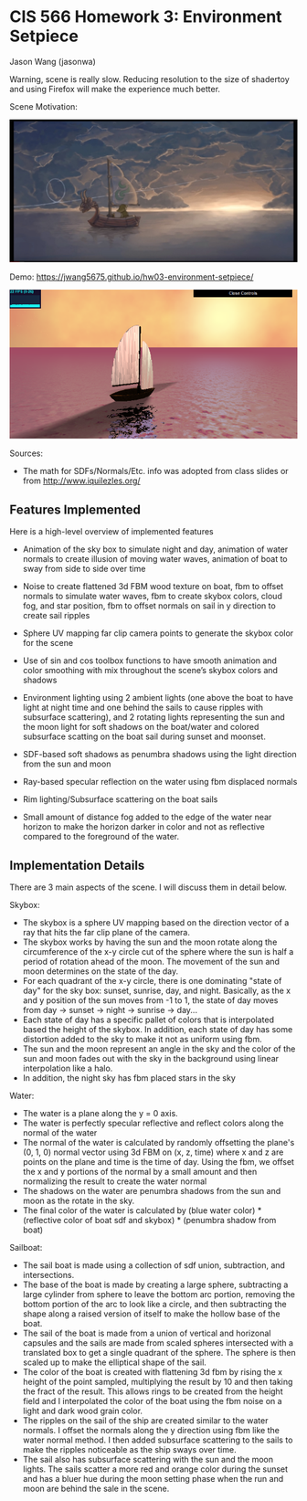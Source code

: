 # CIS 566 Homework 3: Environment Setpiece
Jason Wang (jasonwa)

Warning, scene is really slow. Reducing resolution to the size of shadertoy and using Firefox will make the experience much better.

Scene Motivation:

![](images/motivation.jpg)

Demo: https://jwang5675.github.io/hw03-environment-setpiece/

![](images/main.png)

Sources:
  - The math for SDFs/Normals/Etc. info was adopted from class slides or from http://www.iquilezles.org/

## Features Implemented
Here is a high-level overview of implemented features

- Animation of the sky box to simulate night and day, animation of water normals to create illusion of moving water waves, animation of boat to sway from side to side over time
- Noise to create flattened 3d FBM wood texture on boat, fbm to offset normals to simulate water waves, fbm to create skybox colors, cloud fog, and star position, fbm to offset normals on sail in y direction to create sail ripples
- Sphere UV mapping far clip camera points to generate the skybox color for the scene
- Use of sin and cos toolbox functions to have smooth animation and color smoothing with mix throughout the scene’s skybox colors and shadows
- Environment lighting using 2 ambient lights (one above the boat to have light at night time and one behind the sails to cause ripples with subsurface scattering), and 2 rotating lights representing the sun and the moon light for soft shadows on the boat/water and colored subsurface scatting on the boat sail during sunset and moonset.
- SDF-based soft shadows as penumbra shadows using the light direction from the sun and moon

- Ray-based specular reflection on the water using fbm displaced normals
- Rim lighting/Subsurface scattering on the boat sails
- Small amount of distance fog added to the edge of the water near horizon to make the horizon darker in color and not as reflective compared to the foreground of the water.

## Implementation Details

There are 3 main aspects of the scene. I will discuss them in detail below.

Skybox:
- The skybox is a sphere UV mapping based on the direction vector of a ray that hits the far clip plane of the camera. 
- The skybox works by having the sun and the moon rotate along the circumference of the x-y circle cut of the sphere where the sun is half a period of rotation ahead of the moon. The movement of the sun and moon determines on the state of the day.
- For each quadrant of the x-y circle, there is one dominating "state of day" for the sky box: sunset, sunrise, day, and night. Basically, as the x and y position of the sun moves from -1 to 1, the state of day moves from day -> sunset -> night -> sunrise -> day...
- Each state of day has a specific pallet of colors that is interpolated based the height of the skybox. In addition, each state of day has some distortion added to the sky to make it not as uniform using fbm.
- The sun and the moon represent an angle in the sky and the color of the sun and moon fades out with the sky in the background using linear interpolation like a halo.
- In addition, the night sky has fbm placed stars in the sky

Water:
- The water is a plane along the y = 0 axis. 
- The water is perfectly specular reflective and reflect colors along the normal of the water
- The normal of the water is calculated by randomly offsetting the plane's (0, 1, 0) normal vector using 3d FBM on (x, z, time) where x and z are points on the plane and time is the time of day. Using the fbm, we offset the x and y portions of the normal by a small amount and then normalizing the result to create the water normal
- The shadows on the water are penumbra shadows from the sun and moon as the rotate in the sky. 
- The final color of the water is calculated by (blue water color) * (reflective color of boat sdf and skybox) * (penumbra shadow from boat)

Sailboat:
- The sail boat is made using a collection of sdf union, subtraction, and intersections. 
- The base of the boat is made by creating a large sphere, subtracting a large cylinder from sphere to leave the bottom arc portion, removing the bottom portion of the arc to look like a circle, and then subtracting the shape along a raised version of itself to make the hollow base of the boat.
- The sail of the boat is made from a union of vertical and horizonal capsules and the sails are made from scaled spheres intersected with a translated box to get a single quadrant of the sphere. The sphere is then scaled up to make the elliptical shape of the sail.
- The color of the boat is created with flattening 3d fbm by rising the x height of the point sampled, multiplying the result by 10 and then taking the fract of the result. This allows rings to be created from the height field and I interpolated the color of the boat using the fbm noise on a light and dark wood grain color.
- The ripples on the sail of the ship are created similar to the water normals. I offset the normals along the y direction using fbm like the water normal method. I then added subsurface scattering to the sails to make the ripples noticeable as the ship sways over time.
- The sail also has subsurface scattering with the sun and the moon lights. The sails scatter a more red and orange color during the sunset and has a bluer hue during the moon setting phase when the run and moon are behind the sale in the scene. 
